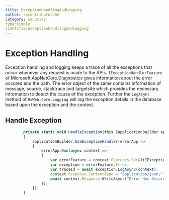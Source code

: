 ```yaml
---
title: ExceptionHandlingAndLogging
author: rxcontributorone
category: security 
type:simple
linktitle:exceptionhandlingandlogging
---
```

# Exception Handling

Exception handling and logging keeps a trace of all the exceptions that occur whenever any request is made to the APIs. `IExceptionHandlerFeature` of Microsoft.AspNetCore.Diagnostics gives information about the error occured and the path. The error object of the same contains information of message, source, stacktrace and targetsite which provides the necessary information to detect the cause of the exception. Further the `LogAsync` method of `RxWeb.Core.Logging` will log the exception details in the database based upon the exception and the context.

## Handle Exception

````js
        private static void HandleException(this IApplicationBuilder applicationBuilder)
        {
            applicationBuilder.UseExceptionHandler(errorApp =>
            {
                errorApp.Run(async context =>
                {
                    var errorFeature = context.Features.Get&ltIExceptionHandlerFeature&gt();
                    var exception = errorFeature.Error;
					var traceId = await exception.LogAsync(context);
                    context.Response.ContentType = "application/json;";
                    await context.Response.WriteAsync("Error Has Occured.");
                });
            });
        }
````


